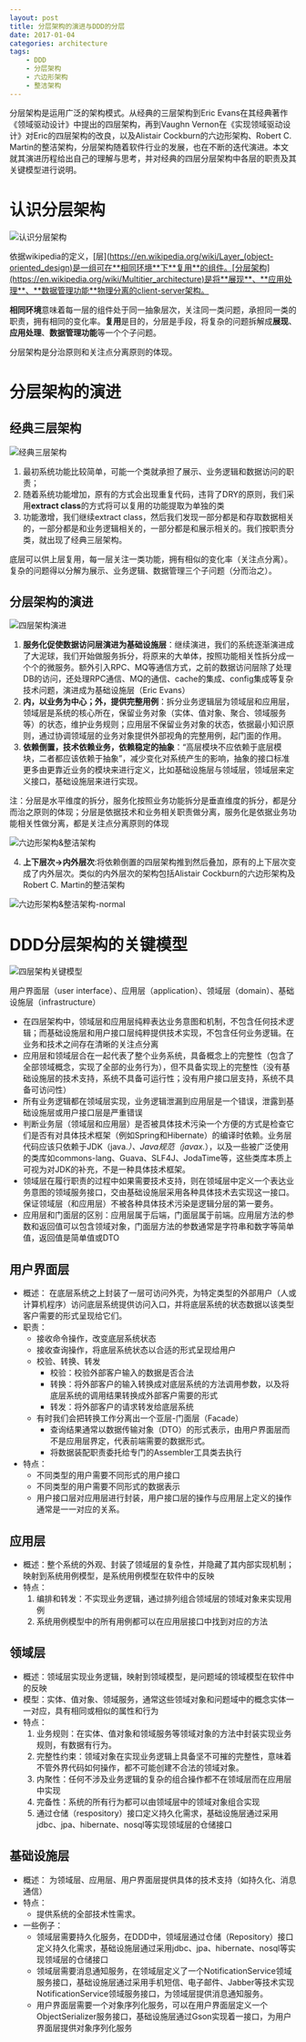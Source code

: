 ```yaml
---
layout: post
title: 分层架构的演进与DDD的分层
date: 2017-01-04
categories: architecture
tags:
    - DDD
    - 分层架构
    - 六边形架构
    - 整洁架构
---
```


分层架构是运用广泛的架构模式。从经典的三层架构到Eric Evans在其经典著作《领域驱动设计》中提出的四层架构，再到Vaughn Vernon在《实现领域驱动设计》对Eric的四层架构的改良，以及Alistair Cockburn的六边形架构、Robert C. Martin的整洁架构，分层架构随着软件行业的发展，也在不断的迭代演进。本文就其演进历程给出自己的理解与思考，并对经典的四层分层架构中各层的职责及其关键模型进行说明。

<!-- more -->

# 认识分层架构

![认识分层架构](/images/认识分层架构.jpg)

依据wikipedia的定义，[层](https://en.wikipedia.org/wiki/Layer_(object-oriented_design)是一组可在**相同环境**下**复用**的组件。[分层架构](https://en.wikipedia.org/wiki/Multitier_architecture)是将**展现**、**应用处理**、**数据管理功能**物理分离的client-server架构。

**相同环境**意味着每一层的组件处于同一抽象层次，关注同一类问题，承担同一类的职责，拥有相同的变化率。**复用**是目的，分层是手段，将复杂的问题拆解成**展现**、**应用处理**、**数据管理功能**等一个个子问题。

分层架构是分治原则和关注点分离原则的体现。

# 分层架构的演进

## 经典三层架构

![经典三层架构](/images/三层架构.jpg)

1. 最初系统功能比较简单，可能一个类就承担了展示、业务逻辑和数据访问的职责；
2. 随着系统功能增加，原有的方式会出现重复代码，违背了DRY的原则，我们采用**extract class**的方式将可以复用的功能提取为单独的类
3. 功能激增，我们继续extract class，然后我们发现一部分都是和存取数据相关的，一部分都是和业务逻辑相关的，一部分都是和展示相关的。我们按职责分类，就出现了经典三层架构。

底层可以供上层复用，每一层关注一类功能，拥有相似的变化率（关注点分离）。复杂的问题得以分解为展示、业务逻辑、数据管理三个子问题（分而治之）。

## 分层架构的演进

![四层架构演进](/images/四层架构.jpg)

1. **服务化促使数据访问层演进为基础设施层**：继续演进，我们的系统逐渐演进成了大泥球，我们开始做服务拆分，将原来的大单体，按照功能相关性拆分成一个个的微服务。额外引入RPC、MQ等通信方式，之前的数据访问层除了处理DB的访问，还处理RPC通信、MQ的通信、cache的集成、config集成等复杂技术问题，演进成为基础设施层（Eric Evans）
2. **内，以业务为中心；外，提供完整用例**：拆分业务逻辑层为领域层和应用层，领域层是系统的核心所在，保留业务对象（实体、值对象、聚合、领域服务等）的状态，维护业务规则；应用层不保留业务对象的状态，依据最小知识原则，通过协调领域层的业务对象提供外部视角的完整用例，起门面的作用。
3. **依赖倒置，技术依赖业务，依赖稳定的抽象**：“高层模块不应依赖于底层模块，二者都应该依赖于抽象”，减少变化对系统产生的影响，抽象的接口标准更多由更靠近业务的模块来进行定义，比如基础设施层与领域层，领域层来定义接口，基础设施层来进行实现。

注：分层是水平维度的拆分，服务化按照业务功能拆分是垂直维度的拆分，都是分而治之原则的体现；分层是依据技术和业务相关职责做分离，服务化是依据业务功能相关性做分离，都是关注点分离原则的体现

![六边形架构&整洁架构](/images/六边形架构.jpg)

4. **上下层次->内外层次**:将依赖倒置的四层架构推到然后叠加，原有的上下层次变成了内外层次。类似的内外层次的架构包括Alistair Cockburn的六边形架构及Robert C. Martin的整洁架构

![六边形架构&整洁架构-normal](/images/六边形架构-normal.jpg)

# DDD分层架构的关键模型

![四层架构关键模型](/images/四层架构关键模型.jpg)

 用户界面层（user interface）、应用层（application）、领域层（domain）、基础设施层（infrastructure）

* 在四层架构中，领域层和应用层纯粹表达业务意图和机制，不包含任何技术逻辑；而基础设施层和用户接口层纯粹提供技术实现，不包含任何业务逻辑。在业务和技术之间存在清晰的关注点分离
* 应用层和领域层合在一起代表了整个业务系统，具备概念上的完整性（包含了全部领域概念，实现了全部的业务行为），但不具备实现上的完整性（没有基础设施层的技术支持，系统不具备可运行性；没有用户接口层支持，系统不具备可访问性）
* 所有业务逻辑都在领域层实现，业务逻辑泄漏到应用层是一个错误，泄露到基础设施层或用户接口层是严重错误
* 判断业务层（领域层和应用层）是否被具体技术污染一个方便的方式是检查它们是否有对具体技术框架（例如Spring和Hibernate）的编译时依赖。业务层代码应该只依赖于JDK（java.*）、Java规范（javax.*），以及一些被广泛使用的类库如commons-lang、Guava、SLF4J、JodaTime等，这些类库本质上可视为对JDK的补充，不是一种具体技术框架。
* 领域层在履行职责的过程中如果需要技术支持，则在领域层中定义一个表达业务意图的领域服务接口，交由基础设施层采用各种具体技术去实现这一接口。保证领域层（和应用层）不被各种具体技术污染是逻辑分层的第一要务。
* 应用层和门面层的区别：应用层属于后端，门面层属于前端。应用层方法的参数和返回值可以包含领域对象，门面层方法的参数通常是字符串和数字等简单值，返回值是简单值或DTO

## 用户界面层

* 概述： 在底层系统之上封装了一层可访问外壳，为特定类型的外部用户（人或计算机程序）访问底层系统提供访问入口，并将底层系统的状态数据以该类型客户需要的形式呈现给它们。
* 职责：
    * 接收命令操作，改变底层系统状态
    * 接收查询操作，将底层系统状态以合适的形式呈现给用户
    * 校验、转换、转发
        * 校验：校验外部客户输入的数据是否合法
        * 转换：将外部客户的输入转换成对底层系统的方法调用参数，以及将底层系统的调用结果转换成外部客户需要的形式
        * 转发：将外部客户的请求转发给底层系统
    * 有时我们会把转换工作分离出一个亚层-门面层（Facade）
        * 查询结果通常以数据传输对象（DTO）的形式表示，由用户界面层而不是应用层界定，代表前端需要的数据形式。
        * 将数据装配职责委托给专门的Assembler工具类去执行
* 特点：
    * 不同类型的用户需要不同形式的用户接口
    * 不同类型的用户需要不同形式的数据表示
    * 用户接口层对应用层进行封装，用户接口层的操作与应用层上定义的操作通常是一一对应的关系。

## 应用层

* 概述：整个系统的外观、封装了领域层的复杂性，并隐藏了其内部实现机制；映射到系统用例模型，是系统用例模型在软件中的反映
* 特点：
    1. 编排和转发：不实现业务逻辑，通过排列组合领域层的领域对象来实现用例
    2. 系统用例模型中的所有用例都可以在应用层接口中找到对应的方法

## 领域层

* 概述：领域层实现业务逻辑，映射到领域模型，是问题域的领域模型在软件中的反映
* 模型：实体、值对象、领域服务，通常这些领域对象和问题域中的概念实体一一对应，具有相同或相似的属性和行为
* 特点：
    1. 业务规则：在实体、值对象和领域服务等领域对象的方法中封装实现业务规则，有数据有行为。
    2. 完整性约束：领域对象在实现业务逻辑上具备坚不可摧的完整性，意味着不管外界代码如何操作，都不可能创建不合法的领域对象。
    3. 内聚性：任何不涉及业务逻辑的复杂的组合操作都不在领域层而在应用层中实现
    4. 完备性：系统的所有行为都可以由领域层中的领域对象组合实现
    5. 通过仓储（respository）接口定义持久化需求，基础设施层通过采用jdbc、jpa、hibernate、nosql等实现领域层的仓储接口

## 基础设施层

* 概述： 为领域层、应用层、用户界面层提供具体的技术支持（如持久化、消息通信）
* 特点：
    * 提供系统的全部技术性需求。
* 一些例子：
    * 领域层需要持久化服务，在DDD中，领域层通过仓储（Repository）接口定义持久化需求，基础设施层通过采用jdbc、jpa、hibernate、nosql等实现领域层的仓储接口
    * 领域层需要消息通知服务，在领域层定义了一个NotificationService领域服务接口，基础设施层通过采用手机短信、电子邮件、Jabber等技术实现NotificationService领域服务接口，为领域层提供消息通知服务。
    * 用户界面层需要一个对象序列化服务，可以在用户界面层定义一个ObjectSerializer服务接口，基础设施层通过Gson实现着一接口，为用户界面层提供对象序列化服务
